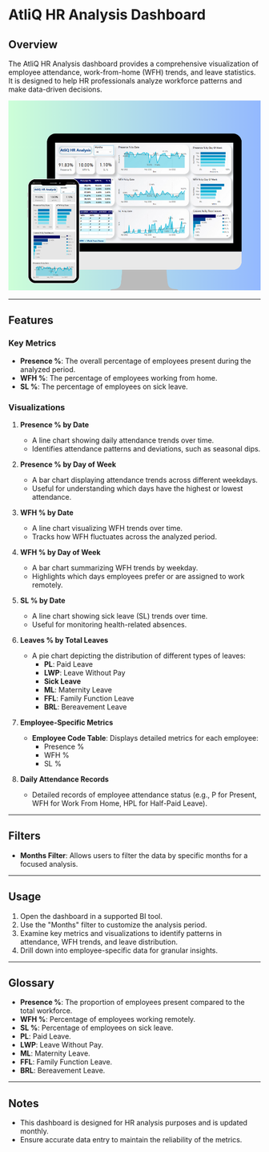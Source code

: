 # AtliQ HR Analysis Dashboard

## Overview
The AtliQ HR Analysis dashboard provides a comprehensive visualization of employee attendance, work-from-home (WFH) trends, and leave statistics. It is designed to help HR professionals analyze workforce patterns and make data-driven decisions.

![HR Dashboard](https://github.com/M-Talha-1/HR_Data_Analysis/blob/e7444c1ae51b179dbb64141e00fccd8554ff6952/resources/Thumbnail.png)

---

## Features

### Key Metrics
- **Presence %**: The overall percentage of employees present during the analyzed period.
- **WFH %**: The percentage of employees working from home.
- **SL %**: The percentage of employees on sick leave.

### Visualizations
1. **Presence % by Date**
   - A line chart showing daily attendance trends over time.
   - Identifies attendance patterns and deviations, such as seasonal dips.

2. **Presence % by Day of Week**
   - A bar chart displaying attendance trends across different weekdays.
   - Useful for understanding which days have the highest or lowest attendance.

3. **WFH % by Date**
   - A line chart visualizing WFH trends over time.
   - Tracks how WFH fluctuates across the analyzed period.

4. **WFH % by Day of Week**
   - A bar chart summarizing WFH trends by weekday.
   - Highlights which days employees prefer or are assigned to work remotely.

5. **SL % by Date**
   - A line chart showing sick leave (SL) trends over time.
   - Useful for monitoring health-related absences.

6. **Leaves % by Total Leaves**
   - A pie chart depicting the distribution of different types of leaves:
     - **PL**: Paid Leave
     - **LWP**: Leave Without Pay
     - **Sick Leave**
     - **ML**: Maternity Leave
     - **FFL**: Family Function Leave
     - **BRL**: Bereavement Leave

7. **Employee-Specific Metrics**
   - **Employee Code Table**: Displays detailed metrics for each employee:
     - Presence %
     - WFH %
     - SL %

8. **Daily Attendance Records**
   - Detailed records of employee attendance status (e.g., P for Present, WFH for Work From Home, HPL for Half-Paid Leave).

---

## Filters
- **Months Filter**: Allows users to filter the data by specific months for a focused analysis.

---

## Usage
1. Open the dashboard in a supported BI tool.
2. Use the "Months" filter to customize the analysis period.
3. Examine key metrics and visualizations to identify patterns in attendance, WFH trends, and leave distribution.
4. Drill down into employee-specific data for granular insights.

---

## Glossary
- **Presence %**: The proportion of employees present compared to the total workforce.
- **WFH %**: Percentage of employees working remotely.
- **SL %**: Percentage of employees on sick leave.
- **PL**: Paid Leave.
- **LWP**: Leave Without Pay.
- **ML**: Maternity Leave.
- **FFL**: Family Function Leave.
- **BRL**: Bereavement Leave.

---

## Notes
- This dashboard is designed for HR analysis purposes and is updated monthly.
- Ensure accurate data entry to maintain the reliability of the metrics.
